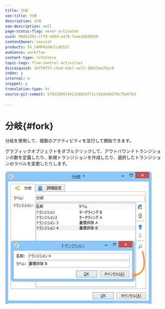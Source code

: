 ```yaml
---
title: 分岐
seo-title: 分岐
description: 分岐
seo-description: null
page-status-flag: never-activated
uuid: 90db1991-cff9-4dbd-a478-7aae1d845836
contentOwner: sauviat
products: SG_CAMPAIGN/CLASSIC
audience: workflow
content-type: reference
topic-tags: flow-control-activities
discoiquuid: 16f50f5f-cbad-4de7-aa73-38615ae76ac0
index: y
internal: n
snippet: y
translation-type: ht
source-git-commit: 579329d9194115065dff2c192deb0376c75e67bd

---
```



# 分岐{#fork}

分岐を使用して、複数のアクティビティを並行して開始できます。

グラフィックオブジェクトをダブルクリックして、アウトバウンドトランジションの数を定義したり、新規トランジションを作成したり、選択したトランジションのラベルを変更したりします。

![](assets/s_user_segmentation_fork.png)

